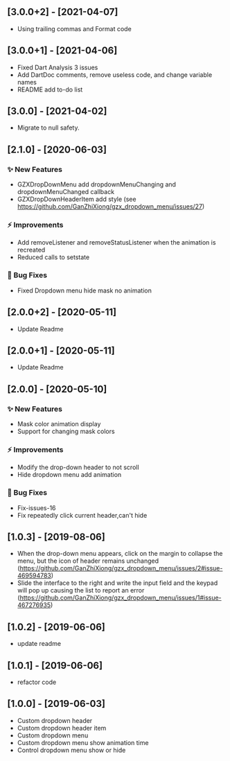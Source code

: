 ## [3.0.0+2] - [2021-04-07]
* Using trailing commas and Format code

## [3.0.0+1] - [2021-04-06]
* Fixed Dart Analysis 3 issues
* Add DartDoc comments, remove useless code, and change variable names
* README add to-do list

## [3.0.0] - [2021-04-02]
* Migrate to null safety.

## [2.1.0] - [2020-06-03]
### ✨ New Features
* GZXDropDownMenu add dropdownMenuChanging and dropdownMenuChanged callback
* GZXDropDownHeaderItem add style (see https://github.com/GanZhiXiong/gzx_dropdown_menu/issues/27)
### ⚡️ Improvements
* Add removeListener and removeStatusListener when the animation is recreated
* Reduced calls to setstate
### 🐛 Bug Fixes
* Fixed Dropdown menu hide mask no animation

## [2.0.0+2] - [2020-05-11]
* Update Readme

## [2.0.0+1] - [2020-05-11]
* Update Readme

## [2.0.0] - [2020-05-10]
### ✨ New Features
* Mask color animation display
* Support for changing mask colors
### ⚡️ Improvements
* Modify the drop-down header to not scroll
* Hide dropdown menu add animation
### 🐛 Bug Fixes
* Fix-issues-16
* Fix repeatedly click current header,can't hide

## [1.0.3] - [2019-08-06]
* When the drop-down menu appears, click on the margin to collapse the menu, but the icon of header remains unchanged (https://github.com/GanZhiXiong/gzx_dropdown_menu/issues/2#issue-469594783)
* Slide the interface to the right and write the input field and the keypad will pop up causing the list to report an error (https://github.com/GanZhiXiong/gzx_dropdown_menu/issues/1#issue-467276935)

## [1.0.2] - [2019-06-06]
* update readme

## [1.0.1] - [2019-06-06]
* refactor code

## [1.0.0] - [2019-06-03]
* Custom dropdown header
* Custom dropdown header item
* Custom dropdown menu
* Custom dropdown menu show animation time
* Control dropdown menu show or hide